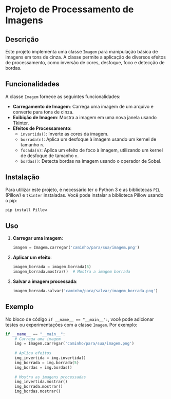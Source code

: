 # Projeto de Processamento de Imagens

## Descrição

Este projeto implementa uma classe `Imagem` para manipulação básica de imagens em tons de cinza. A classe permite a aplicação de diversos efeitos de processamento, como inversão de cores, desfoque, foco e detecção de bordas.

## Funcionalidades

A classe `Imagem` fornece as seguintes funcionalidades:

- **Carregamento de Imagem**: Carrega uma imagem de um arquivo e converte para tons de cinza.
- **Exibição de Imagem**: Mostra a imagem em uma nova janela usando Tkinter.
- **Efeitos de Processamento**:
  - `invertida()`: Inverte as cores da imagem.
  - `borrada(n)`: Aplica um desfoque à imagem usando um kernel de tamanho `n`.
  - `focada(n)`: Aplica um efeito de foco à imagem, utilizando um kernel de desfoque de tamanho `n`.
  - `bordas()`: Detecta bordas na imagem usando o operador de Sobel.

## Instalação

Para utilizar este projeto, é necessário ter o Python 3 e as bibliotecas `PIL` (Pillow) e `tkinter` instaladas. Você pode instalar a biblioteca Pillow usando o pip:

```bash
pip install Pillow
```

## Uso

1. **Carregar uma imagem**:
   ```python
   imagem = Imagem.carregar('caminho/para/sua/imagem.png')
   ```

2. **Aplicar um efeito**:
   ```python
   imagem_borrada = imagem.borrada(5)
   imagem_borrada.mostrar()  # Mostra a imagem borrada
   ```

3. **Salvar a imagem processada**:
   ```python
   imagem_borrada.salvar('caminho/para/salvar/imagem_borrada.png')
   ```

## Exemplo

No bloco de código `if __name__ == "__main__":`, você pode adicionar testes ou experimentações com a classe `Imagem`. Por exemplo:

```python
if __name__ == "__main__":
    # Carrega uma imagem
    img = Imagem.carregar('caminho/para/sua/imagem.png')
    
    # Aplica efeitos
    img_invertida = img.invertida()
    img_borrada = img.borrada(5)
    img_bordas = img.bordas()
    
    # Mostra as imagens processadas
    img_invertida.mostrar()
    img_borrada.mostrar()
    img_bordas.mostrar()
```
